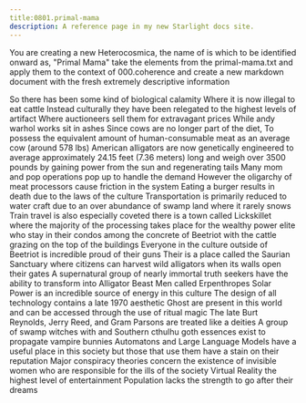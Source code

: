```yaml
---
title:0801.primal-mama
description: A reference page in my new Starlight docs site.
---
```

You are creating a new Heterocosmica, 
the name of is which to be identified onward as, "Primal Mama" 
take the elements from the primal-mama.txt 
and apply them to the context of 000.coherence 
and create a new markdown document with the fresh extremely descriptive information

So there has been some kind of biological calamity
Where it is now illegal to eat cattle 
Instead culturally they have been relegated to the highest levels of artifact
Where auctioneers sell them for extravagant prices 
While andy warhol works sit in ashes
Since cows are no longer part of the diet, 
To possess the equivalent amount of human-consumable meat as an average cow (around 578 lbs) 
American alligators are now genetically engineered to average approximately 24.15 feet (7.36 meters) long and weigh over 3500 pounds
by gaining power from the sun and regenerating tails 
Many mom and pop operations pop up to handle the demand
However the oligarchy of meat processors cause friction in the system
Eating a burger results in death due to the laws of the culture
Transportation is primarily reduced to water craft due to an over abundance of swamp land where it rarely snows
Train travel is also especially coveted
there is a town called Lickskillet where the majority of the processing takes place
for the wealthy power elite who stay in their condos among the concrete of Beetriot
with the cattle grazing on the top of the buildings
Everyone in the culture outside of Beetriot is incredible proud of their guns 
Their is a place called the Saurian Sanctuary where citizens can harvest wild alligators when its walls open their gates
A supernatural group of nearly immortal truth seekers have the ability to transform into Alligator Beast Men called Erpenthropes
Solar Power is an incredible source of energy in this culture
The design of all technology contains a late 1970 aesthetic
Ghost are present in this world and can be accessed through the use of ritual magic 
The late Burt Reynolds, Jerry Reed, and Gram Parsons are treated like a deities
A group of swamp witches with and Southern cthulhu goth essences exist to propagate vampire bunnies 
Automatons and Large Language Models have a useful place in this society but those that use them have a stain on their reputation
Major conspiracy theories concern the existence of invisible women who are responsible for the ills of the society
Virtual Reality the highest level of entertainment
Population lacks the strength to go after their dreams 

